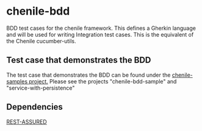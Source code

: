 # chenile-bdd
BDD test cases for the chenile framework. This defines a Gherkin language and will be used for writing Integration test cases.
This is the equivalent of the Chenile cucumber-utils.

## Test case that demonstrates the BDD 
The test case that demonstrates the BDD can be found under the [chenile-samples project.](https://github.com/rajakolluru/chenile-samples)
Please see the projects "chenile-bdd-sample" and "service-with-persistence"

## Dependencies
[REST-ASSURED](https://rest-assured.io/)
